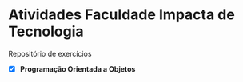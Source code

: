 # **Atividades Faculdade Impacta de Tecnologia**
 Repositório de exercícios
 
- [x] **Programação Orientada a Objetos**
